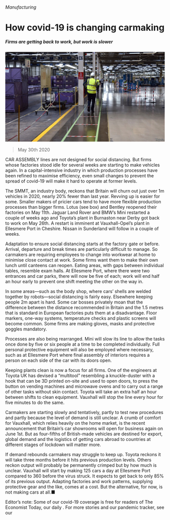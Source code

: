 ###### Manufacturing

# How covid-19 is changing carmaking 

##### Firms are getting back to work, but work is slower 

![image](images/20200530_BRP503.jpg) 

> May 30th 2020 

CAR ASSEMBLY lines are not designed for social distancing. But firms whose factories stood idle for several weeks are starting to make vehicles again. In a capital-intensive industry in which production processes have been refined to maximise efficiency, even small changes to prevent the spread of covid-19 will make it hard to operate at former levels.

The SMMT, an industry body, reckons that Britain will churn out just over 1m vehicles in 2020, nearly 20% fewer than last year. Revving up is easier for some. Smaller makers of pricier cars tend to have more flexible production processes than bigger firms. Lotus (see box) and Bentley reopened their factories on May 11th. Jaguar Land Rover and BMW’s Mini restarted a couple of weeks ago and Toyota’s plant in Burnaston near Derby got back to work on May 26th. A restart is imminent at Vauxhall-Opel’s plant in Ellesmere Port in Cheshire. Nissan in Sunderland will follow in a couple of weeks.


Adaptation to ensure social distancing starts at the factory gate or before. Arrival, departure and break times are particularly difficult to manage. So carmakers are requiring employees to change into workwear at home to minimise close contact at work. Some firms want them to make their own lunch until canteens can reopen. Eating areas, with gaps between individual tables, resemble exam halls. At Ellesmere Port, where there were two entrances and car parks, there will now be five of each; work will end half an hour early to prevent one shift meeting the other on the way in.

In some areas—such as the body shop, where cars’ shells are welded together by robots—social distancing is fairly easy. Elsewhere keeping people 2m apart is hard. Some car bosses privately moan that the difference between the distance recommended in Britain and the 1.5 metres that is standard in European factories puts them at a disadvantage. Floor markers, one-way systems, temperature checks and plastic screens will become common. Some firms are making gloves, masks and protective goggles mandatory.

Processes are also being rearranged. Mini will slow its line to allow the tasks once done by five or six people at a time to be completed individually. Full personal protective equipment will also be employed where necessary, such as at Ellesmere Port where final assembly of interiors requires a person on each side of the car with its doors open.

Keeping plants clean is now a focus for all firms. One of the engineers at Toyota UK has devised a “multitool” resembling a knuckle-duster with a hook that can be 3D printed on-site and used to open doors, to press the button on vending machines and microwave ovens and to carry out a range of other tasks without skin contact. Toyota will take an extra half an hour between shifts to clean equipment. Vauxhall will stop the line every hour for five minutes to do the same.

Carmakers are starting slowly and tentatively, partly to test new procedures and partly because the level of demand is still unclear. A crumb of comfort for Vauxhall, which relies heavily on the home market, is the recent announcement that Britain’s car showrooms will open for business again on June 1st. But as four-fifths of British-made vehicles are destined for export, global demand and the logistics of getting cars abroad to countries at different stages of lockdown will matter more.

If demand rebounds carmakers may struggle to keep up. Toyota reckons it will take three months before it hits previous production levels. Others reckon output will probably be permanently crimped but by how much is unclear. Vauxhall will start by making 125 cars a day at Ellesmere Port compared to 360 before the virus struck. It expects to get back to only 85% of its previous output. Adapting factories and work patterns, supplying protective gear and the like, comes at a cost. But the alternative, for now, is not making cars at all.■

Editor’s note: Some of our covid-19 coverage is free for readers of The Economist Today, our daily . For more stories and our pandemic tracker, see our 

